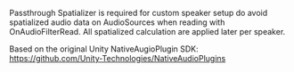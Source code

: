 Passthrough Spatializer is required for custom speaker setup do avoid spatialized audio data on AudioSources when reading with OnAudioFilterRead. All spatialized calculation are applied later per speaker.

Based on the original Unity NativeAugioPlugin SDK: https://github.com/Unity-Technologies/NativeAudioPlugins
